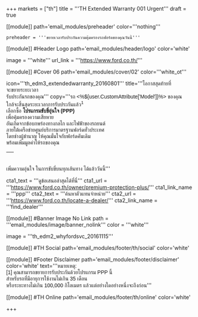 +++
markets = ["th"]
title = '''TH Extended Warranty 001 Urgent'''
draft = true


[[module]]
path='email_modules/preheader'
color='''nothing'''

	preheader = '''ขยายเวลารับประกันความคุ้มครองรถฟอร์ดของคุณวันนี้'''

[[module]] #Header Logo
path='email_modules/header/logo'
color='white'

  image = '''white'''
  url_link = '''https://www.ford.co.th/'''

[[module]] #Cover 06
path='email_modules/cover/02'
color='''white_ot'''

  icon='''th_edm3_extendedwarranty_20160801'''
  title='''<span style="font-family:Tahoma, Verdana, Sans-serif"><span style=" white-space:nowrap;">โอกาสสุดท้าย</span><span style=" white-space:nowrap;">ที่</span><span style=" white-space:nowrap;">จะขยายระยะเวลา</span><br /><span style=" white-space:nowrap;">รับประกันรถของคุณ</span></span>'''
  copy='''<span style="font-family:Tahoma, Verdana, Sans-serif"><span style=" white-space:nowrap;">รถ <%${user.CustomAttribute['Model']}%> ของคุณ</span><br />
<span style=" white-space:nowrap;">ใกล้จะสิ้นสุดระยะเวลาการรับประกันแล้ว<sup>1</sup></span><br />
<span style=" white-space:nowrap;">เลือกซื้อ</span> 
<span style=" white-space:nowrap;"><strong>โปรแกรมขับขี่อุ่นใจ (PPP)</strong></span>  
<span style=" white-space:nowrap;"> เพื่อคุ้มครองความเสียหาย</span><br />
<span style=" white-space:nowrap;">อันเกิดจากข้อบกพร่องทางกลไก</span> <span style=" white-space:nowrap;"> และไฟฟ้าของรถยนต์</span> <br />
<span style=" white-space:nowrap;">ภายใต้เครือข่ายศูนย์บริการมาตรฐานฟอร์ดทั่วประเทศ</span><br />
<span style=" white-space:nowrap;">โดยช่างผู้ชำนาญ</span> 
<span style=" white-space:nowrap;">ให้คุณมั่นใจกับฟอร์ดคันเดิม</span> <br />
<span style=" white-space:nowrap;">พร้อมเพิ่มมูลค่าให้รถของคุณ</span>
<table cellpadding="0" cellspacing="0" height="20" style="line-height:20px"><tr><td>&nbsp;</td></tr></table>
<span style=" white-space:nowrap;">เพิ่มความอุ่นใจ</span> 
<span style=" white-space:nowrap;">ในการขับขี่บนทุกเส้นทาง</span> 
<span style=" white-space:nowrap;">ได้แล้ววันนี้</span></span>'''

  cta1_text = '''<span style="font-family:Tahoma, Verdana, Sans-serif">ดูข้อเสนอล่าสุดได้ที่นี่</span>'''
  cta1_url = '''https://www.ford.co.th/owner/premium-protection-plus/'''
  cta1_link_name = '''ppp'''
  cta2_text = '''<span style="font-family:Tahoma, Verdana, Sans-serif">ค้นหาตัวแทนจำหน่าย</span>'''
  cta2_url = '''https://www.ford.co.th/locate-a-dealer/'''
  cta2_link_name = '''find_dealer'''

[[module]] #Banner Image No Link
path = '''email_modules/image/banner_nolink'''
color = '''white'''

  image = '''th_edm2_whyfordsvc_20161115'''

[[module]] #TH Social
path='email_modules/footer/th/social'
color='white'

[[module]] #Footer Disclaimer
path='email_modules/footer/disclaimer'
color='white'
text='''<span style="font-family:Tahoma, Verdana, Sans-serif">หมายเหตุ:<br />
<span style=" white-space:nowrap;">[1] คุณสามารถขยายการรับประกันด้วยโปรแกรม PPP นี้ </span>
<span style=" white-space:nowrap;">สำหรับรถที่มีอายุการใช้งานไม่เกิน 35 เดือน </span><br />
<span style=" white-space:nowrap;">หรือระยะทางไม่เกิน 100,000 กิโลเมตร </span>
<span style=" white-space:nowrap;">แล้วแต่อย่างใดอย่างหนึ่งจะถึงก่อน</span></span>'''

[[module]] #TH Online
path='email_modules/footer/th/online'
color='white'

+++